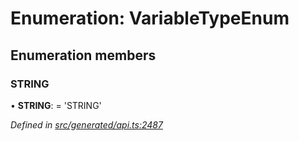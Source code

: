 # Enumeration: VariableTypeEnum

## Enumeration members

###  STRING

• **STRING**: =  <any> 'STRING'

*Defined in [src/generated/api.ts:2487](https://github.com/mailslurp/mailslurp-client-ts-js/blob/4ca018b/src/generated/api.ts#L2487)*
